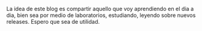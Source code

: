 La idea de este blog es compartir aquello que voy aprendiendo en el dia a dia, bien sea por medio de laboratorios, estudiando, leyendo sobre nuevos releases.
Espero que sea de utilidad.

